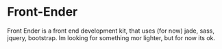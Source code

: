 # Front-Ender
Front Ender is a front end development kit, that uses (for now) jade, sass, jquery, bootstrap. Im looking for something mor lighter, but for now its ok.
